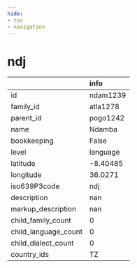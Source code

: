 ```yaml
---
hide:
- toc
- navigation
---
```

# ndj
|                      | info     |
|:---------------------|:---------|
| id                   | ndam1239 |
| family_id            | atla1278 |
| parent_id            | pogo1242 |
| name                 | Ndamba   |
| bookkeeping          | False    |
| level                | language |
| latitude             | -8.40485 |
| longitude            | 36.0271  |
| iso639P3code         | ndj      |
| description          | nan      |
| markup_description   | nan      |
| child_family_count   | 0        |
| child_language_count | 0        |
| child_dialect_count  | 0        |
| country_ids          | TZ       |